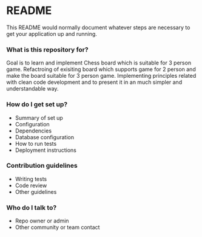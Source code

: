 # README #

This README would normally document whatever steps are necessary to get your application up and running.

### What is this repository for? ###

Goal is to learn and implement Chess board which is suitable for 3 person game. Refactroing of exisiting board which supports game for 2 person and make the board suitable for
3 person game. Implementing principles related with clean code development and to present it in an much simpler and understandable way. 

### How do I get set up? ###

* Summary of set up
* Configuration
* Dependencies
* Database configuration
* How to run tests
* Deployment instructions

### Contribution guidelines ###

* Writing tests
* Code review
* Other guidelines

### Who do I talk to? ###

* Repo owner or admin
* Other community or team contact